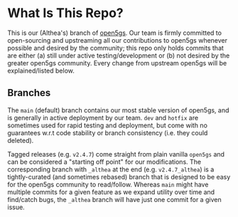 # What Is This Repo?

This is our (Althea's) branch of [open5gs](https://github.com/open5gs/open5gs). Our team is firmly committed to open-sourcing and upstreaming all our contributions to open5gs whenever possible and desired by the community; this repo only holds commits that are either (a) still under active testing/development or (b) not desired by the greater open5gs community. Every change from upstream open5gs will be explained/listed below.

## Branches
The `main` (default) branch contains our most stable version of open5gs, and is generally in active deployment by our team. `dev` and `hotfix` are sometimes used for rapid testing and deployment, but come with no guarantees w.r.t code stability or branch consistency (i.e. they could deleted).

Tagged releases (e.g. `v2.4.7`) come straight from plain vanilla `open5gs` and can be considered a "starting off point" for our modifications. The corresponding branch with `_althea` at the end (e.g. `v2.4.7_althea`) is a tightly-curated (and sometimes rebased) branch that is designed to be easy for the open5gs community to read/follow. Whereas `main` might have multiple commits for a given feature as we expand utility over time and find/catch bugs, the `_althea` branch will have just one commit for a given issue.
